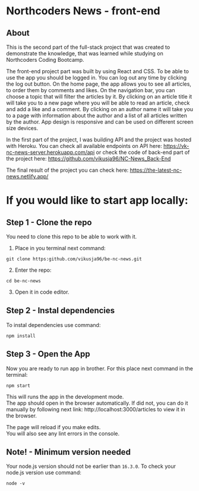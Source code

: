 # Northcoders News - front-end 

## About
This is the second part of the full-stack project that was created to demonstrate the knowledge, that was learned while studying on Northcoders Coding Bootcamp. 

The front-end project part was built by using React and CSS. To be able to use the app you should be logged in. You can log out any time by clicking the log out button.  On the home page, the app allows you to see all articles, to order them by comments and likes. On the navigation bar, you can choose a topic that will filter the articles by it. By clicking on an article title it will take you to a new page where you will be able to read an article, check and add a like and a comment. By clicking on an author name it will take you to a page with information about the author and a list of all articles written by the author. App design is responsive and can be used on different screen size devices. 

In the first part of the project, I was building API and the project was hosted with Heroku. You can check all available endpoints on API here: https://vk-nc-news-server.herokuapp.com/api or check the code of back-end part of the project here: https://github.com/vikusja96/NC-News_Back-End

The final result of the project you can check here: https://the-latest-nc-news.netlify.app/

# If you would like to start app locally:

## Step 1 - Clone the repo
You need to clone this repo to be able to work with it.
1. Place in you terminal next command:
```
git clone https:github.com/vikusja96/be-nc-news.git
```
2. Enter the repo:
```
cd be-nc-news
```
3. Open it in code editor.

## Step 2 - Instal dependencies
To instal dependencies use command:
```
npm install
```

## Step 3 - Open the App
Now you are ready to run app in brother. For this place next command in the terminal: 
```
npm start
```
This will runs the app in the development mode. \
The app should open in the browser automatically. If did not, you can do it manually by following next link: http://localhost:3000/articles to view it in the browser.

The page will reload if you make edits.\
You will also see any lint errors in the console.

## Note! - Minimum version needed
Your node.js version should not be earlier than  `16.3.0`. To check your node.js version use command: 
```
node -v
```